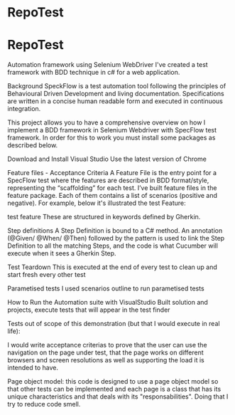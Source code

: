 # RepoTest
# RepoTest
Automation framework using Selenium WebDriver I've created a test framework with BDD technique in c# for a web application.

Background SpeckFlow is a test automation tool following the principles of Behavioural Driven Development and living documentation. Specifications are written in a concise human readable form and executed in continuous integration.

This project allows you to have a comprehensive overview on how I implement a BDD framework in Selenium Webdriver with SpecFlow test framework. In order for this to work you must install some packages as described below.

Download and Install Visual Studio Use the latest version of Chrome

Feature files - Acceptance Criteria A Feature File is the entry point for a SpecFlow test where the features are described in BDD format/style, representing the “scaffolding” for each test. I’ve built feature files in the feature package. Each of them contains a list of scenarios (positive and negative). For example, below it's illustrated the test Feature:

test feature These are structured in keywords defined by Gherkin.

Step definitions A Step Definition is bound to a C# method. An annotation (@Given/ @When/ @Then) followed by the pattern is used to link the Step Definition to all the matching Steps, and the code is what Cucumber will execute when it sees a Gherkin Step.

Test Teardown This is executed at the end of every test to clean up and start fresh every other test

Parametised tests I used scenarios outline to run parametised tests

How to Run the Automation suite with VisualStudio Built solution and projects, execute tests that will appear in the test finder

Tests out of scope of this demonstration (but that I would execute in real life):

I would write acceptance criterias to prove that the user can use the navigation on the page under test, that the page works on different browsers and screen resolutions as well as supporting the load it is intended to have.

Page object model: this code is designed to use a page object model so that other tests can be implemented and each page is a class that has its unique characteristics and that deals with its "responsabilities". Doing that I try to reduce code smell.
